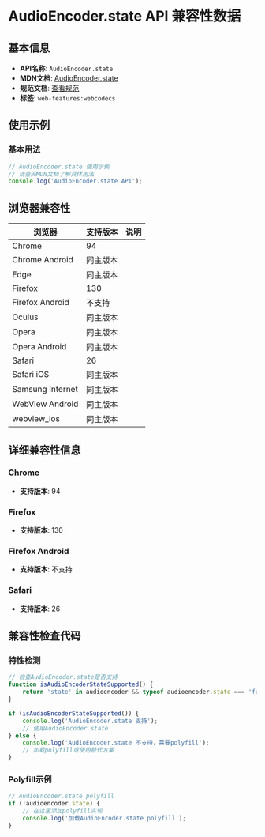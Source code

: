 # AudioEncoder.state API 兼容性数据

## 基本信息

- **API名称**: `AudioEncoder.state`
- **MDN文档**: [AudioEncoder.state](https://developer.mozilla.org/docs/Web/API/AudioEncoder/state)
- **规范文档**: [查看规范](https://w3c.github.io/webcodecs/#dom-audioencoder-state)
- **标签**: `web-features:webcodecs`

## 使用示例

### 基本用法

```javascript
// AudioEncoder.state 使用示例
// 请查阅MDN文档了解具体用法
console.log('AudioEncoder.state API');
```

## 浏览器兼容性

| 浏览器 | 支持版本 | 说明 |
|--------|----------|------|
| Chrome | 94 |  |
| Chrome Android | 同主版本 |  |
| Edge | 同主版本 |  |
| Firefox | 130 |  |
| Firefox Android | 不支持 |  |
| Oculus | 同主版本 |  |
| Opera | 同主版本 |  |
| Opera Android | 同主版本 |  |
| Safari | 26 |  |
| Safari iOS | 同主版本 |  |
| Samsung Internet | 同主版本 |  |
| WebView Android | 同主版本 |  |
| webview_ios | 同主版本 |  |

## 详细兼容性信息

### Chrome

- **支持版本**: 94

### Firefox

- **支持版本**: 130

### Firefox Android

- **支持版本**: 不支持

### Safari

- **支持版本**: 26

## 兼容性检查代码

### 特性检测

```javascript
// 检查AudioEncoder.state是否支持
function isAudioEncoderStateSupported() {
    return 'state' in audioencoder && typeof audioencoder.state === 'function';
}

if (isAudioEncoderStateSupported()) {
    console.log('AudioEncoder.state 支持');
    // 使用AudioEncoder.state
} else {
    console.log('AudioEncoder.state 不支持，需要polyfill');
    // 加载polyfill或使用替代方案
}
```

### Polyfill示例

```javascript
// AudioEncoder.state polyfill
if (!audioencoder.state) {
    // 在这里添加polyfill实现
    console.log('加载AudioEncoder.state polyfill');
}
```

